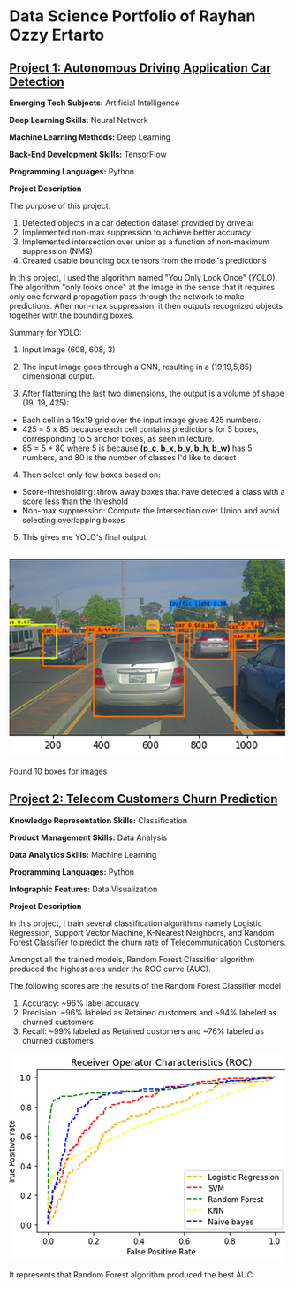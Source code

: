 # Data Science Portfolio of Rayhan Ozzy Ertarto

## [Project 1: Autonomous Driving Application Car Detection](https://github.com/rayhanozzy/Deep-Learning-Specialization-Coursera/blob/main/Course%204:%20Convolutional%20Neural%20Networks/Autonomous_driving_application_Car_detection.ipynb)

**Emerging Tech Subjects:** Artificial Intelligence

**Deep Learning Skills:** Neural Network

**Machine Learning Methods:** Deep Learning

**Back-End Development Skills:** TensorFlow

**Programming Languages:** Python

**Project Description**

The purpose of this project:
1) Detected objects in a car detection dataset provided by drive.ai
2) Implemented non-max suppression to achieve better accuracy
3) Implemented intersection over union as a function of non-maximum suppression (NMS)
4) Created usable bounding box tensors from the model's predictions

In this project, I used the algorithm named "You Only Look Once" (YOLO). The algorithm "only looks once" at the image in the sense that it requires only one forward propagation pass through the network to make predictions. After non-max suppression, it then outputs recognized objects together with the bounding boxes.

Summary for YOLO:
1) Input image (608, 608, 3)

2) The input image goes through a CNN, resulting in a (19,19,5,85) dimensional output.

3) After flattening the last two dimensions, the output is a volume of shape (19, 19, 425):
- Each cell in a 19x19 grid over the input image gives 425 numbers.
- 425 = 5 x 85 because each cell contains predictions for 5 boxes, corresponding to 5 anchor boxes, as seen in lecture.
- 85 = 5 + 80 where 5 is because **(p_c, b_x, b_y, b_h, b_w)** has 5 numbers, and 80 is the number of classes I'd like to detect

4) Then select only few boxes based on:
- Score-thresholding: throw away boxes that have detected a class with a score less than the threshold
- Non-max suppression: Compute the Intersection over Union and avoid selecting overlapping boxes

5) This gives me YOLO's final output.

![](/images/image_large.png)

Found 10 boxes for images

## [Project 2: Telecom Customers Churn Prediction](https://github.com/rayhanozzy/Coursera-Project-Network/blob/main/Machine%20Learning%20for%20Telecom%20Customers%20Churn%20Prediction/Machine%20Learning%20Classification%20-%20Telecom%20Customers%20Churn%20Prediction.ipynb)

**Knowledge Representation Skills:** Classification

**Product Management Skills:** Data Analysis

**Data Analytics Skills:** Machine Learning

**Programming Languages:** Python

**Infographic Features:** Data Visualization

**Project Description**

In this project, I train several classification algorithms namely Logistic Regression, Support Vector Machine, K-Nearest Neighbors, and Random Forest Classifier to predict the churn rate of Telecommunication Customers.

Amongst all the trained models, Random Forest Classifier algorithm produced the highest area under the ROC curve (AUC).

The following scores are the results of the Random Forest Classifier model
1. Accuracy: ~96% label accuracy
2. Precision: ~96% labeled as Retained customers and ~94% labeled as churned customers
3. Recall: ~99% labeled as Retained customers and ~76% labeled as churned customers


![](/images/image_large1.png)

It represents that Random Forest algorithm produced the best AUC.
